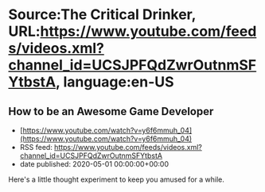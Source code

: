 # Source:The Critical Drinker, URL:https://www.youtube.com/feeds/videos.xml?channel_id=UCSJPFQdZwrOutnmSFYtbstA, language:en-US

## How to be an Awesome Game Developer
 - [https://www.youtube.com/watch?v=y6f6mmuh_04](https://www.youtube.com/watch?v=y6f6mmuh_04)
 - RSS feed: https://www.youtube.com/feeds/videos.xml?channel_id=UCSJPFQdZwrOutnmSFYtbstA
 - date published: 2020-05-01 00:00:00+00:00

Here's a little thought experiment to keep you amused for a while.

